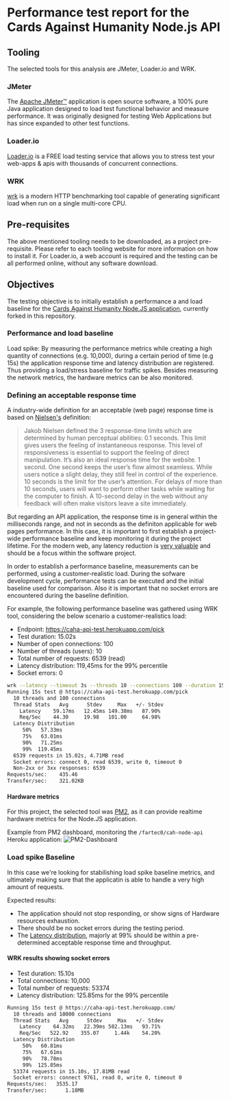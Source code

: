 # Performance test report for the Cards Against Humanity Node.js API

## Tooling
The selected tools for this analysis are JMeter, Loader.io and WRK.

### JMeter
The [Apache JMeter™](https://jmeter.apache.org/) application is open source software, a 100% pure Java application designed to load test functional behavior and measure performance. It was originally designed for testing Web Applications but has since expanded to other test functions.

### Loader.io
[Loader.io](https://loader.io/) is a FREE load testing service that allows you to stress test your web-apps & apis with thousands of concurrent connections.

### WRK
[wrk](https://github.com/wg/wrk) is a modern HTTP benchmarking tool capable of generating significant load when run on a single multi-core CPU.

## Pre-requisites
The above mentioned tooling needs to be downloaded, as a project pre-requisite. Please refer to each tooling website for more information on how to install it. For Loader.io, a web account is required and the testing can be all performed online, without any software download.

## Objectives
The testing objective is to initially establish a performance a and load baseline for the [Cards Against Humanity Node.JS application](https://github.com/fartec0/cah-node-api/), currently forked in this repository.

### Performance and load baseline
Load spike: By measuring the performance metrics while creating a high quantity of connections (e.g. 10,000), during a certain period of time (e.g 15s) the application response time and latency distribution are registered. Thus providing a load/stress baseline for traffic spikes. 
Besides measuring the network metrics, the hardware metrics can be also monitored.

### Defining an acceptable response time
A industry-wide definition for an acceptable (web page) response time is based on [Nielsen's](https://www.nngroup.com/articles/response-times-3-important-limits/) definition:
> Jakob Nielsen defined the 3 response-time limits which are determined by human perceptual abilities:
0.1 seconds. This limit gives users the feeling of instantaneous response. This level of responsiveness is essential to support the feeling of direct manipulation. It’s also an ideal response time for the website.
1 second. One second keeps the user’s flow almost seamless. While users notice a slight delay, they still feel in control of the experience.
10 seconds is the limit for the user’s attention. For delays of more than 10 seconds, users will want to perform other tasks while waiting for the computer to finish. A 10-second delay in the web without any feedback will often make visitors leave a site immediately.

But regarding an API application, the response time is in general within the milliseconds range, and not in seconds as the definiton applicable for web pages performance. In this case, it is important to first establish a project-wide performance baseline and keep monitoring it during the project lifetime. 
For the modern web, any latency reduction is [very valuable](https://www.gigaspaces.com/blog/amazon-found-every-100ms-of-latency-cost-them-1-in-sales) and should be a focus within the software project.

In order to establish a performance baseline, measurements can be performed, using a customer-realistic load. During the sofware development cycle, performance tests can be executed and the initial baseline used for comparison. Also it is important that no socket errors are encountered during the baseline definition.

For example, the following performance baseline was gathered using WRK tool, considering the below scenario a customer-realistics load:
- Endpoint: https://caha-api-test.herokuapp.com/pick
- Test duration: 15.02s
- Number of open connections: 100
- Number of threads (users): 10
- Total number of requests: 6539 (read)
- Latency distribution: 119,45ms for the 99% percentile
- Socket errors: 0

``` bash
wrk --latency --timeout 3s --threads 10 --connections 100 --duration 15s https://caha-api-test.herokuapp.com/pick
Running 15s test @ https://caha-api-test.herokuapp.com/pick
  10 threads and 100 connections
  Thread Stats   Avg      Stdev     Max   +/- Stdev
    Latency    59.17ms   12.45ms 149.38ms   87.90%
    Req/Sec    44.30     19.98   101.00     64.98%
  Latency Distribution
     50%   57.33ms
     75%   63.01ms
     90%   71.25ms
     99%  119.45ms
  6539 requests in 15.02s, 4.71MB read
  Socket errors: connect 0, read 6539, write 0, timeout 0
  Non-2xx or 3xx responses: 6539
Requests/sec:    435.46
Transfer/sec:    321.02KB
```


#### Hardware metrics
For this project, the selected tool was [PM2](https://pm2.io), as it can provide realtime hardware metrics for the Node.JS application.

Example from PM2 dashboard, monitoring the `/fartec0/cah-node-api` Heroku application:
![PM2-Dashboard](https://user-images.githubusercontent.com/1813225/156917326-f64504cc-f3cb-4e75-ade8-c1965b16cd00.png)

### Load spike Baseline 
In this case we're looking for stabilishing load spike baseline metrics, and ultimately making sure that the applicatin is able to handle a very high amount of requests. 

Expected results:
- The application should not stop responding, or show signs of Hardware resources exhaustion.
- There should be no socket errors during the testing period.
- The [Latency distribution](https://engineering.linkedin.com/performance/who-moved-my-99th-percentile-latency), majorly at 99% should be within a pre-determined acceptable response time and throughput.

#### WRK results showing socket errors
- Test duration: 15.10s
- Total connections: 10,000
- Total number of requests: 53374
- Latency distribution: 125.85ms for the 99% percentile

``` bash
Running 15s test @ https://caha-api-test.herokuapp.com/
  10 threads and 10000 connections
  Thread Stats   Avg      Stdev     Max   +/- Stdev
    Latency    64.32ms   22.39ms 502.13ms   93.71%
    Req/Sec   522.92    355.07     1.44k    54.20%
  Latency Distribution
     50%   60.81ms
     75%   67.61ms
     90%   78.78ms
     99%  125.85ms
  53374 requests in 15.10s, 17.81MB read
  Socket errors: connect 9761, read 0, write 0, timeout 0
Requests/sec:   3535.17
Transfer/sec:      1.18MB
```
